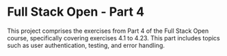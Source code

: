 # Full Stack Open - Part 4

This project comprises the exercises from Part 4 of the Full Stack Open course, specifically covering exercises 4.1 to 4.23. This part includes topics such as user authentication, testing, and error handling.
